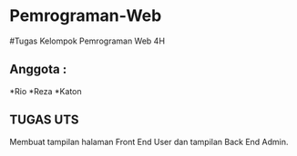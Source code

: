 # Pemrograman-Web
#Tugas Kelompok Pemrograman Web 4H

## Anggota : 
*Rio
*Reza
*Katon

## TUGAS UTS
Membuat tampilan halaman Front End User dan tampilan Back End Admin.
